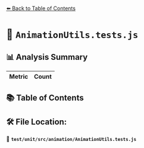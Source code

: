 [⬅️ Back to Table of Contents](../../../../index.md)

# 📄 `AnimationUtils.tests.js`

## 📊 Analysis Summary

| Metric | Count |
|--------|-------|

## 📚 Table of Contents


## 🛠️ File Location:
📂 **`test/unit/src/animation/AnimationUtils.tests.js`**